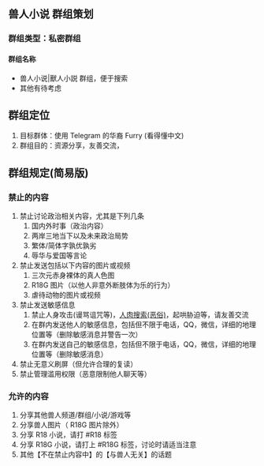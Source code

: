 ## 兽人小说 群组策划

### 群组类型：私密群组

#### 群组名称

- 兽人小说|獸人小説 群组，便于搜索
- 其他有待考虑

## 群组定位

1. 目标群体：使用 Telegram 的华裔 Furry (看得懂中文)  
2. 群组目的：资源分享，友善交流，

## 群组规定(简易版)

### 禁止的内容

1. 禁止讨论政治相关内容，尤其是下列几条
   1. 国内外时事（政治内容）
   1. 两岸三地当下以及未来政治局势
   1. 繁体/简体字孰优孰劣
   1. 辱华与爱国等言论
1. 禁止发送包括以下内容的图片或视频
   1. 三次元赤身裸体的真人色图
   1. R18G 图片（以他人非意外断肢体为乐的行为）
   1. 虐待动物的图片或视频
1. 禁止发送敏感信息
   1. 禁止人身攻击(谩骂诅咒等)，[人肉搜索(恶俗)](https://t.me/c/1209733645/71343)，起哄胁迫等，请友善交流
   1. 在群内发送他人的敏感信息，包括但不限于电话，QQ，微信，详细的地理位置等（删除敏感消息并警告一次）
   1. 在群内发送自己的敏感信息，包括但不限于电话，QQ，微信，详细的地理位置等（删除敏感消息）
1. 禁止无意义刷屏（但允许合理的复读）
1. 禁止管理滥用权限（恶意限制他人聊天等）

### 允许的内容

1. 分享其他兽人频道/群组/小说/游戏等
1. 分享兽人图片（ R18G 图片除外）
1. 分享 R18 小说，请打 #R18 标签
1. 分享 R18G 小说，请打上 #R18G 标签，讨论时请适当注意
1. 其他【不在禁止内容中】的【与兽人无关】的话题

